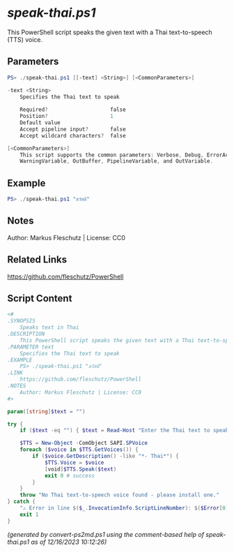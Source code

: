 *speak-thai.ps1*
================

This PowerShell script speaks the given text with a Thai text-to-speech (TTS) voice.

Parameters
----------
```powershell
PS> ./speak-thai.ps1 [[-text] <String>] [<CommonParameters>]

-text <String>
    Specifies the Thai text to speak
    
    Required?                    false
    Position?                    1
    Default value                
    Accept pipeline input?       false
    Accept wildcard characters?  false

[<CommonParameters>]
    This script supports the common parameters: Verbose, Debug, ErrorAction, ErrorVariable, WarningAction, 
    WarningVariable, OutBuffer, PipelineVariable, and OutVariable.
```

Example
-------
```powershell
PS> ./speak-thai.ps1 "สวัสดี"

```

Notes
-----
Author: Markus Fleschutz | License: CC0

Related Links
-------------
https://github.com/fleschutz/PowerShell

Script Content
--------------
```powershell
<#
.SYNOPSIS
	Speaks text in Thai
.DESCRIPTION
	This PowerShell script speaks the given text with a Thai text-to-speech (TTS) voice.
.PARAMETER text
	Specifies the Thai text to speak
.EXAMPLE
	PS> ./speak-thai.ps1 "สวัสดี"
.LINK
	https://github.com/fleschutz/PowerShell
.NOTES
	Author: Markus Fleschutz | License: CC0
#>

param([string]$text = "")

try {
	if ($text -eq "") { $text = Read-Host "Enter the Thai text to speak" }

	$TTS = New-Object -ComObject SAPI.SPVoice
	foreach ($voice in $TTS.GetVoices()) {
		if ($voice.GetDescription() -like "*- Thai*") {
			$TTS.Voice = $voice
			[void]$TTS.Speak($text)
			exit 0 # success
		}
	}
	throw "No Thai text-to-speech voice found - please install one."
} catch {
	"⚠️ Error in line $($_.InvocationInfo.ScriptLineNumber): $($Error[0])"
	exit 1
}
```

*(generated by convert-ps2md.ps1 using the comment-based help of speak-thai.ps1 as of 12/16/2023 10:12:26)*
